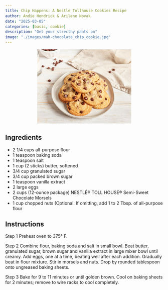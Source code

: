 ```yaml
---
title: Chip Happens: A Nestle Tollhouse Cookies Recipe
author: Andie Hendrick & Arilene Novak
date: "2025-03-05"
categories: [basic, cookie]
description: "Get your strecthy pants on"
image: "./images/mah-chocolate_chip_cookie.jpg"
---
```


<!-- Replace the img src file path below with the same path you used in the YAML above -->
<p align="center">
  <img src="./images/mah-chocolate_chip_cookie.jpg" alt="Nestle Tollholl Cookie" width="300"/>
</p>

## Ingredients

- 2 1/4 cups all-purpose flour
- 1 teaspoon baking soda
- 1 teaspoon salt
- 1 cup (2 sticks) butter, softened
- 3/4 cup granulated sugar
- 3/4 cup packed brown sugar
- 1 teaspoon vanilla extract
- 2 large eggs
- 2 cups (12-ounce package) NESTLÉ® TOLL HOUSE® Semi-Sweet Chocolate Morsels
- 1 cup chopped nuts (Optional. If omitting, add 1 to 2 Tbsp. of all-purpose flour

## Instructions

Step 1
Preheat oven to 375° F.

Step 2
Combine flour, baking soda and salt in small bowl. Beat butter, granulated sugar, brown sugar and vanilla extract in large mixer bowl until creamy. Add eggs, one at a time, beating well after each addition. Gradually beat in flour mixture. Stir in morsels and nuts. Drop by rounded tablespoon onto ungreased baking sheets.

Step 3
Bake for 9 to 11 minutes or until golden brown. Cool on baking sheets for 2 minutes; remove to wire racks to cool completely.

